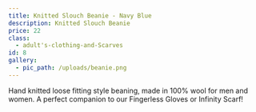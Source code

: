 ```yaml
---
title: Knitted Slouch Beanie - Navy Blue
description: Knitted Slouch Beanie
price: 22
class:
  - adult's-clothing-and-Scarves
id: 8
gallery:
  - pic_path: /uploads/beanie.png
---
```



Hand knitted loose fitting style beaning, made in 100% wool for men and women. A perfect companion to our Fingerless Gloves or Infinity Scarf!